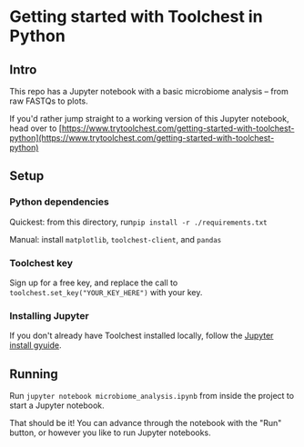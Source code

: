 # Getting started with Toolchest in Python

## Intro

This repo has a Jupyter notebook with a basic microbiome analysis – from raw FASTQs to plots.

If you'd rather jump straight to a working version of this Jupyter notebook, head over to 
[https://www.trytoolchest.com/getting-started-with-toolchest-python](https://www.trytoolchest.com/getting-started-with-toolchest-python)

## Setup

### Python dependencies

Quickest: from this directory, run`pip install -r ./requirements.txt`

Manual: install `matplotlib`, `toolchest-client`, and `pandas`

### Toolchest key

Sign up for a free key, and replace the call to `toolchest.set_key("YOUR_KEY_HERE")` with your key.

### Installing Jupyter

If you don't already have Toolchest installed locally, follow the
[Jupyter install gyuide](https://jupyter.org/install).

## Running

Run `jupyter notebook microbiome_analysis.ipynb` from inside the project to start a Jupyter notebook.

That should be it! You can advance through the notebook with the "Run" button, or however you like to run Jupyter
notebooks.





